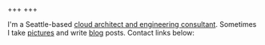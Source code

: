 +++
+++

I'm a Seattle-based [cloud architect and engineering consultant](https://cloudcast.consulting). Sometimes I take [pictures](https://ryancast.photo) and write [blog](https://r6.technology) posts. Contact links below:

